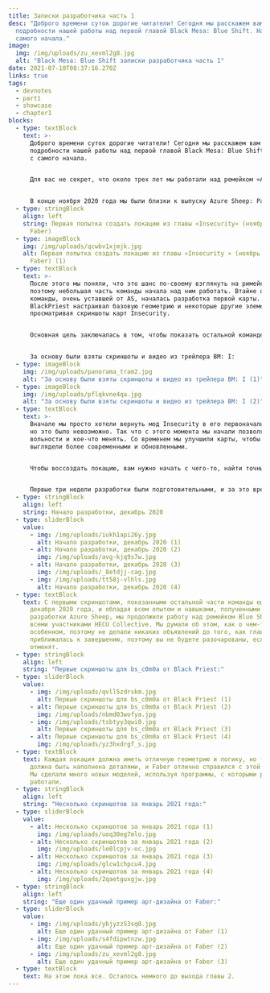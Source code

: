 ```yaml
---
title: Записки разработчика часть 1
desc: "Доброго времени суток дорогие читатели! Сегодня мы расскажем вам
  подробности нашей работы над первой главой Black Mesa: Blue Shift. Начнем с
  самого начала."
image:
  img: /img/uploads/zu_xevml2g8.jpg
  alt: "Black Mesa: Blue Shift записки разработчика часть 1"
date: 2021-07-10T08:37:16.270Z
links: true
tags:
  - devnotes
  - part1
  - showcase
  - chapter1
blocks:
  - type: textBlock
    text: >-
      Доброго времени суток дорогие читатели! Сегодня мы расскажем вам
      подробности нашей работы над первой главой Black Mesa: Blue Shift. Начнем
      с самого начала.


      Для вас не секрет, что около трех лет мы работали над ремейком «Azure Sheep», который имел некоторое сходство с Blue Shift - в обоих был охранник в качестве главного героя и были некоторые схожие особенности игрового процесса. В процессе разработки мы часто думали о том, чтобы начать работу над ремейком Blue Shift. Но уже были Insecurity и Guard Duty. Вначале мы были не так хороши в Hammer, как хотелось бы, поэтому Azure Sheep была для нас своего рода игровой площадкой, где мы расширяли наши возможности, улучшали свои навыки, изучая новые вещи в течение следующих нескольких лет.


      В конце ноября 2020 года мы были близки к выпуску Azure Sheep: Part One Extended. В то же время, мы связались с разработчиком Insecurity и были шокированы печальной новостью - он потерял все свои файлы и прекратил разработку. Мы хотели помочь ему с разработкой мода, так как очень хотели поиграть и в этот проект, но было уже слишком поздно. Все, что осталось, это несколько скриншотов этого мода с 2013 по 2017 год.
  - type: stringBlock
    align: left
    string: Первая попытка создать локацию из главы «Insecurity» (ноябрь 2020 г.,
      Faber)
  - type: imageBlock
    img: /img/uploads/qcwbv1xjmjk.jpg
    alt: Первая попытка создать локацию из главы «Insecurity » (ноябрь 2020 г.,
      Faber) (1)
  - type: textBlock
    text: >-
      После этого мы поняли, что это шанс по-своему взглянуть на римейк BS,
      поэтому небольшая часть команды начала над ним работать. Втайне от всей
      команды, очень уставшей от AS, началась разработка первой карты.
      BlackPriest настраивал базовую геометрию и некоторые другие элементы,
      просматривая скриншоты карт Insecurity. 


      Основная цель заключалась в том, чтобы показать остальной команде что-то «настоящее», красивое и интересное, а не вовлекать их в это сразу, чтобы они могли немного отдохнуть.


      За основу были взяты скриншоты и видео из трейлера BM: I:
  - type: imageBlock
    img: /img/uploads/panorama_tram2.jpg
    alt: "За основу были взяты скриншоты и видео из трейлера BM: I (1)"
  - type: imageBlock
    img: /img/uploads/pflqkvne4qa.jpg
    alt: "За основу были взяты скриншоты и видео из трейлера BM: I (2)"
  - type: textBlock
    text: >-
      Вначале мы просто хотели вернуть мод Insecurity в его первоначальный вид,
      но это было невозможно. Так что с этого момента мы начали позволять себе
      вольности и кое-что менять. Со временем мы улучшили карты, чтобы они
      выглядели более современными и обновленными.


      Чтобы воссоздать локацию, вам нужно начать с чего-то, найти точные размеры, так как во многих случаях локации использовали активы из BM, размеры были рассчитаны с помощью опорных столбов монорельса. Хорошо, что разработчик Insecurity использовал материалы от BM - это нам очень помогло в создании карты. 


      Первые три недели разработки были подготовительными, и за это время мы сделали базовый монорельсовый путь для трамвая.
  - type: stringBlock
    align: left
    string: Начало разработки, декабрь 2020
  - type: sliderBlock
    value:
      - img: /img/uploads/iukh1api26y.jpg
        alt: Начало разработки, декабрь 2020 (1)
      - alt: Начало разработки, декабрь 2020 (2)
        img: /img/uploads/avg-kjq9s7w.jpg
      - alt: Начало разработки, декабрь 2020 (3)
        img: /img/uploads/_8etdjj-cag.jpg
      - img: /img/uploads/tt58j-vlhls.jpg
        alt: Начало разработки, декабрь 2020 (4)
  - type: textBlock
    text: С первыми скриншотами, показанными остальной части команды еще в начале
      декабря 2020 года, и обладая всем опытом и навыками, полученными во время
      разработки Azure Sheep, мы продолжили работу над ремейком Blue Shift со
      всеми участниками HECU Collective. Мы думали об этом, как о чем-то
      особенном, поэтому не делали никаких объявлений до того, как глава
      приближалась к завершению, поэтому вы не будете разочарованы, если ее
      отменят.
  - type: stringBlock
    align: left
    string: "Первые скриншоты для bs_c0m0a от Black Priest:"
  - type: sliderBlock
    value:
      - img: /img/uploads/qvll5zdrskm.jpg
        alt: Первые скриншоты для bs_c0m0a от Black Priest (1)
      - alt: Первые скриншоты для bs_c0m0a от Black Priest (2)
        img: /img/uploads/nbmd03wofya.jpg
      - img: /img/uploads/tsbtyy3qwi0.jpg
        alt: Первые скриншоты для bs_c0m0a от Black Priest (3)
      - alt: Первые скриншоты для bs_c0m0a от Black Priest (4)
        img: /img/uploads/yz3hxdrgf_s.jpg
  - type: textBlock
    text: Каждая локация должна иметь отличную геометрию и логику, но также она
      должна быть наполнена деталями, и Faber отлично справился с этой частью.
      Мы сделали много новых моделей, используя программы, с которыми раньше не
      работали.
  - type: stringBlock
    align: left
    string: "Несколько скриншотов за январь 2021 года:"
  - type: sliderBlock
    value:
      - alt: Несколько скриншотов за январь 2021 года (1)
        img: /img/uploads/uoq30eg7mlo.jpg
      - alt: Несколько скриншотов за январь 2021 года (2)
        img: /img/uploads/le0lcpjv-oc.jpg
      - alt: Несколько скриншотов за январь 2021 года (3)
        img: /img/uploads/glcw1chpcu4.jpg
      - alt: Несколько скриншотов за январь 2021 года (4)
        img: /img/uploads/2qaetguxgjw.jpg
  - type: stringBlock
    align: left
    string: "Еще один удачный пример арт-дизайна от Faber:"
  - type: sliderBlock
    value:
      - img: /img/uploads/ybjyzz53sq0.jpg
        alt: Еще один удачный пример арт-дизайна от Faber (1)
      - img: /img/uploads/s4fdipwtnzw.jpg
        alt: Еще один удачный пример арт-дизайна от Faber (2)
      - img: /img/uploads/zu_xevml2g8.jpg
        alt: Еще один удачный пример арт-дизайна от Faber (3)
  - type: textBlock
    text: На этом пока все. Осталось немного до выхода главы 2.
---
```

